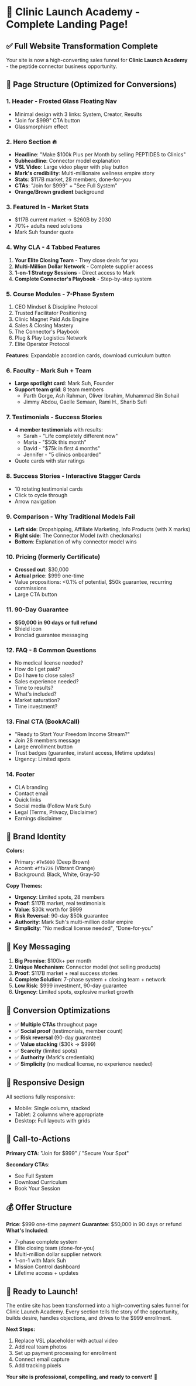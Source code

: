 # 🎉 Clinic Launch Academy - Complete Landing Page!

## ✅ Full Website Transformation Complete

Your site is now a high-converting sales funnel for **Clinic Launch Academy** - the peptide connector business opportunity.

## 📄 Page Structure (Optimized for Conversions)

### 1. **Header** - Frosted Glass Floating Nav
- Minimal design with 3 links: System, Creator, Results
- "Join for $999" CTA button
- Glassmorphism effect

### 2. **Hero Section** 🔥
- **Headline**: "Make $100k Plus per Month by selling PEPTIDES to Clinics"
- **Subheadline**: Connector model explanation
- **VSL Video**: Large video player with play button
- **Mark's credibility**: Multi-millionaire wellness empire story
- **Stats**: $117B market, 28 members, done-for-you
- **CTAs**: "Join for $999" + "See Full System"
- **Orange/Brown gradient** background

### 3. **Featured In** - Market Stats
- $117B current market → $260B by 2030
- 70%+ adults need solutions
- Mark Suh founder quote

### 4. **Why CLA** - 4 Tabbed Features
1. **Your Elite Closing Team** - They close deals for you
2. **Multi-Million Dollar Network** - Complete supplier access
3. **1-on-1 Strategy Sessions** - Direct access to Mark
4. **Complete Connector's Playbook** - Step-by-step system

### 5. **Course Modules** - 7-Phase System
1. CEO Mindset & Discipline Protocol
2. Trusted Facilitator Positioning
3. Clinic Magnet Paid Ads Engine
4. Sales & Closing Mastery
5. The Connector's Playbook
6. Plug & Play Logistics Network
7. Elite Operator Protocol

**Features**: Expandable accordion cards, download curriculum button

### 6. **Faculty** - Mark Suh + Team
- **Large spotlight card**: Mark Suh, Founder
- **Support team grid**: 8 team members
  - Parth Gorge, Ash Rahman, Oliver Ibrahim, Muhammad Bin Sohail
  - Jimmy Abdou, Gaelle Semaan, Rami H., Sharib Sufi

### 7. **Testimonials** - Success Stories
- **4 member testimonials** with results:
  - Sarah - "Life completely different now"
  - Maria - "$50k this month"
  - David - "$75k in first 4 months"
  - Jennifer - "5 clinics onboarded"
- Quote cards with star ratings

### 8. **Success Stories** - Interactive Stagger Cards
- 10 rotating testimonial cards
- Click to cycle through
- Arrow navigation

### 9. **Comparison** - Why Traditional Models Fail
- **Left side**: Dropshipping, Affiliate Marketing, Info Products (with X marks)
- **Right side**: The Connector Model (with checkmarks)
- **Bottom**: Explanation of why connector model wins

### 10. **Pricing** (formerly Certificate)
- **Crossed out**: $30,000
- **Actual price**: $999 one-time
- Value propositions: <0.1% of potential, $50k guarantee, recurring commissions
- Large CTA button

### 11. **90-Day Guarantee**
- **$50,000 in 90 days or full refund**
- Shield icon
- Ironclad guarantee messaging

### 12. **FAQ** - 8 Common Questions
- No medical license needed?
- How do I get paid?
- Do I have to close sales?
- Sales experience needed?
- Time to results?
- What's included?
- Market saturation?
- Time investment?

### 13. **Final CTA** (BookACall)
- "Ready to Start Your Freedom Income Stream?"
- Join 28 members message
- Large enrollment button
- Trust badges (guarantee, instant access, lifetime updates)
- Urgency: Limited spots

### 14. **Footer**
- CLA branding
- Contact email
- Quick links
- Social media (Follow Mark Suh)
- Legal (Terms, Privacy, Disclaimer)
- Earnings disclaimer

## 🎨 Brand Identity

**Colors:**
- Primary: `#7e5000` (Deep Brown)
- Accent: `#ffa726` (Vibrant Orange)
- Background: Black, White, Gray-50

**Copy Themes:**
- **Urgency**: Limited spots, 28 members
- **Proof**: $117B market, real testimonials
- **Value**: $30k worth for $999
- **Risk Reversal**: 90-day $50k guarantee
- **Authority**: Mark Suh's multi-million dollar empire
- **Simplicity**: "No medical license needed", "Done-for-you"

## 🔑 Key Messaging

1. **Big Promise**: $100k+ per month
2. **Unique Mechanism**: Connector model (not selling products)
3. **Proof**: $117B market + real success stories
4. **Complete Solution**: 7-phase system + closing team + network
5. **Low Risk**: $999 investment, 90-day guarantee
6. **Urgency**: Limited spots, explosive market growth

## 🚀 Conversion Optimizations

- ✅ **Multiple CTAs** throughout page
- ✅ **Social proof** (testimonials, member count)
- ✅ **Risk reversal** (90-day guarantee)
- ✅ **Value stacking** ($30k → $999)
- ✅ **Scarcity** (limited spots)
- ✅ **Authority** (Mark's credentials)
- ✅ **Simplicity** (no medical license, no experience needed)

## 📱 Responsive Design

All sections fully responsive:
- Mobile: Single column, stacked
- Tablet: 2 columns where appropriate  
- Desktop: Full layouts with grids

## 🎯 Call-to-Actions

**Primary CTA**: "Join for $999" / "Secure Your Spot"

**Secondary CTAs**: 
- See Full System
- Download Curriculum
- Book Your Session

## 💰 Offer Structure

**Price**: $999 one-time payment
**Guarantee**: $50,000 in 90 days or refund
**What's Included**:
- 7-phase complete system
- Elite closing team (done-for-you)
- Multi-million dollar supplier network
- 1-on-1 with Mark Suh
- Mission Control dashboard
- Lifetime access + updates

## 🎉 Ready to Launch!

The entire site has been transformed into a high-converting sales funnel for Clinic Launch Academy. Every section tells the story of the opportunity, builds desire, handles objections, and drives to the $999 enrollment.

**Next Steps:**
1. Replace VSL placeholder with actual video
2. Add real team photos
3. Set up payment processing for enrollment
4. Connect email capture
5. Add tracking pixels

**Your site is professional, compelling, and ready to convert!** 🚀

